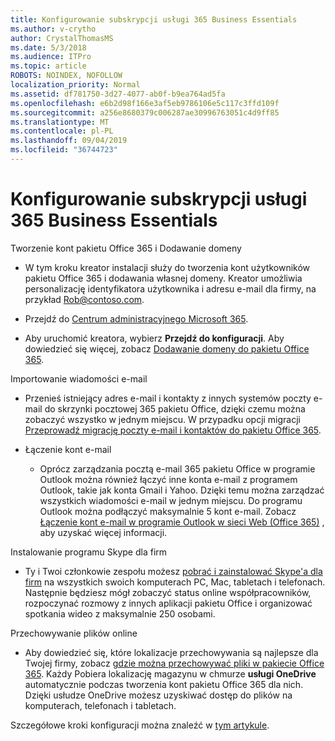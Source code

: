 ```yaml
---
title: Konfigurowanie subskrypcji usługi 365 Business Essentials
ms.author: v-crytho
author: CrystalThomasMS
ms.date: 5/3/2018
ms.audience: ITPro
ms.topic: article
ROBOTS: NOINDEX, NOFOLLOW
localization_priority: Normal
ms.assetid: df781750-3d27-4077-ab0f-b9ea764ad5fa
ms.openlocfilehash: e6b2d98f166e3af5eb9786106e5c117c3ffd109f
ms.sourcegitcommit: a256e8680379c006287ae30996763051c4d9ff85
ms.translationtype: MT
ms.contentlocale: pl-PL
ms.lasthandoff: 09/04/2019
ms.locfileid: "36744723"
---
```

# <a name="setting-up-your-o365-business-essentials-subscription"></a>Konfigurowanie subskrypcji usługi 365 Business Essentials

Tworzenie kont pakietu Office 365 i Dodawanie domeny
  
- W tym kroku kreator instalacji służy do tworzenia kont użytkowników pakietu Office 365 i dodawania własnej domeny. Kreator umożliwia personalizację identyfikatora użytkownika i adresu e-mail dla firmy, na przykład [Rob@contoso.com](mailto:rob@contoso.com).
    
- Przejdź do [Centrum administracyjnego Microsoft 365](https://login.partner.microsoftonline.cn/).
    
- Aby uruchomić kreatora, wybierz **Przejdź do konfiguracji**. Aby dowiedzieć się więcej, zobacz [Dodawanie domeny do pakietu Office 365](https://docs.microsoft.com/office365/admin/setup/add-domain).
    
Importowanie wiadomości e-mail
  
- Przenieś istniejący adres e-mail i kontakty z innych systemów poczty e-mail do skrzynki pocztowej 365 pakietu Office, dzięki czemu można zobaczyć wszystko w jednym miejscu. W przypadku opcji migracji [Przeprowadź migrację poczty e-mail i kontaktów do pakietu Office 365](https://docs.microsoft.com/office365/admin/setup/migrate-email-and-contacts-admin).
    
- Łączenie kont e-mail
    
  - Oprócz zarządzania pocztą e-mail 365 pakietu Office w programie Outlook można również łączyć inne konta e-mail z programem Outlook, takie jak konta Gmail i Yahoo. Dzięki temu można zarządzać wszystkich wiadomości e-mail w jednym miejscu. Do programu Outlook można podłączyć maksymalnie 5 kont e-mail. Zobacz [Łączenie kont e-mail w programie Outlook w sieci Web (Office 365)](https://support.office.com/Article/Connect-email-accounts-in-Outlook-on-the-web-Office-365-d7012ff0-924f-4f78-8aca-c3912d886c4d) , aby uzyskać więcej informacji. 
    
Instalowanie programu Skype dla firm
  
- Ty i Twoi członkowie zespołu możesz [pobrać i zainstalować Skype'a dla firm](https://support.office.com/Article/download-and-install-Skype-for-Business-8a0d4da8-9d58-44f9-9759-5c8f340cb3fb) na wszystkich swoich komputerach PC, Mac, tabletach i telefonach. Następnie będziesz mógł zobaczyć status online współpracowników, rozpoczynać rozmowy z innych aplikacji pakietu Office i organizować spotkania wideo z maksymalnie 250 osobami. 
    
Przechowywanie plików online
  
- Aby dowiedzieć się, które lokalizacje przechowywania są najlepsze dla Twojej firmy, zobacz [gdzie można przechowywać pliki w pakiecie Office 365](https://support.office.com/article/c7c20284-bc94-47f4-9728-d28e9daf0790.aspx). Każdy Pobiera lokalizację magazynu w chmurze **usługi OneDrive** automatycznie podczas tworzenia kont pakietu Office 365 dla nich. Dzięki usłudze OneDrive możesz uzyskiwać dostęp do plików na komputerach, telefonach i tabletach. 
    
Szczegółowe kroki konfiguracji można znaleźć w [tym artykule](https://docs.microsoft.com/office365/admin/setup/setup).
  

